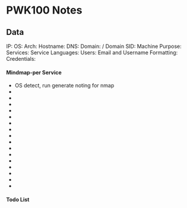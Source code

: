 # PWK100 Notes

## Data 

IP: 
OS:
Arch:
Hostname:
DNS:
Domain:  / Domain SID:
Machine Purpose: 
Services:
Service Languages:
Users:
Email and Username Formatting:
Credentials:



#### Mindmap-per Service

- OS detect, run generate noting for nmap
-
-
-
-
-
-
-
-
-
-
-
-
-
-
-
-



#### Todo List


